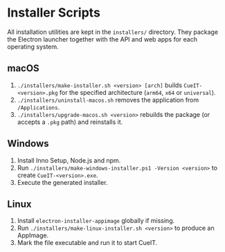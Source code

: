 # Installer Scripts

All installation utilities are kept in the `installers/` directory. They package the Electron launcher together with the API and web apps for each operating system.

## macOS

1. `./installers/make-installer.sh <version> [arch]` builds `CueIT-<version>.pkg` for the specified architecture (`arm64`, `x64` or `universal`).
2. `./installers/uninstall-macos.sh` removes the application from `/Applications`.
3. `./installers/upgrade-macos.sh <version>` rebuilds the package (or accepts a `.pkg` path) and reinstalls it.

## Windows

1. Install Inno Setup, Node.js and npm.
2. Run `./installers/make-windows-installer.ps1 -Version <version>` to create `CueIT-<version>.exe`.
3. Execute the generated installer.

## Linux

1. Install `electron-installer-appimage` globally if missing.
2. Run `./installers/make-linux-installer.sh <version>` to produce an AppImage.
3. Mark the file executable and run it to start CueIT.
